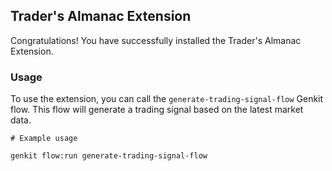 
## Trader's Almanac Extension

Congratulations! You have successfully installed the Trader's Almanac Extension.

### Usage

To use the extension, you can call the `generate-trading-signal-flow` Genkit flow. This flow will generate a trading signal based on the latest market data.

```
# Example usage

genkit flow:run generate-trading-signal-flow
```
